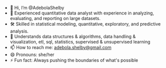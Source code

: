 - 👋 Hi, I’m @AdebolaShelby
- 👀 Experienced quantitative data analyst with experience in analyzing, evaluating, and reporting on large datasets.
- 🛠️ Skilled in statistical modeling, quantitative, exploratory, and predictive analysis.
- 📝 Understands data structures & algorithms, data handling & visualization, etl, sql, statistics, supervised & unsupervised learning
- 📫 How to reach me: adebola.shelby@gmail.com
- 😄 Pronouns: she/her
- ⚡ Fun fact: Always pushing the boundaries of what's possible

<!---
AdebolaShelby/AdebolaShelby is a ✨ special ✨ repository because its `README.md` (this file) appears on your GitHub profile.
You can click the Preview link to take a look at your changes.
--->
